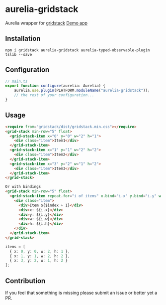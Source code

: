 # aurelia-gridstack
Aurelia wrapper for [gridstack](https://github.com/gridstack/gridstack.js)
[Demo app](https://aurelia-ui-toolkits.github.io/aurelia-gridstack/)

## Installation

```
npm i gridstack aurelia-gridstack aurelia-typed-observable-plugin tslib --save
```

## Configuration

```typescript
// main.ts
export function configure(aurelia: Aurelia) {
    aurelia.use.plugin(PLATFORM.moduleName("aurelia-gridstack"));
    // the rest of your configuration...
}
```

## Usage

```html
<require from="gridstack/dist/gridstack.min.css"></require>
<grid-stack min-row="5" float>
  <grid-stack-item x="0" y="0" w="2" h="1">
    <div class="item">Item1</div>
  </grid-stack-item>
  <grid-stack-item x="1" y="1" w="2" h="2">
    <div class="item">Item2</div>
  </grid-stack-item>
  <grid-stack-item x="3" y="2" w="1" h="2">
    <div class="item">Item3</div>
  </grid-stack-item>
</grid-stack>

Or with bindings
<grid-stack min-row="5" float>
  <grid-stack-item repeat.for="i of items" x.bind="i.x" y.bind="i.y" w.bind="i.w" h.bind="i.h">
    <div class="item">
      <div>Item ${$index + 1}</div>
      <div>x: ${i.x}</div>
      <div>y: ${i.y}</div>
      <div>w: ${i.w}</div>
      <div>h: ${i.h}</div>
    </div>
  </grid-stack-item>
</grid-stack>
```

```ts
items = [
  { x: 0, y: 0, w: 2, h: 1 },
  { x: 1, y: 1, w: 2, h: 2 },
  { x: 3, y: 2, w: 1, h: 2 }
];
```

## Contribution

If you feel that something is missing please submit an issue or better yet a PR.
